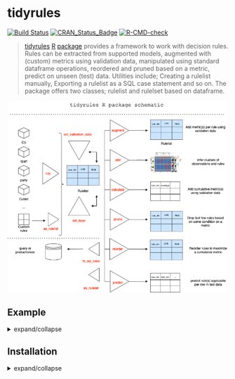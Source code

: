 
<!-- README.md is generated from README.Rmd. Please edit that file -->

# tidyrules

<!-- badges: start -->

[![Build
Status](https://travis-ci.org/talegari/tidyrules.svg?branch=master)](https://travis-ci.org/talegari/tidyrules)
[![CRAN_Status_Badge](https://www.r-pkg.org/badges/version/tidyrules)](https://cran.r-project.org/package=tidyrules)
[![R-CMD-check](https://github.com/talegari/tidyrules/actions/workflows/R-CMD-check.yaml/badge.svg)](https://github.com/talegari/tidyrules/actions/workflows/R-CMD-check.yaml)
<!-- badges: end -->

> [tidyrules](https://cran.r-project.org/package=tidyrules)
> [R](https://www.r-project.org/) [package](https://cran.r-project.org/)
> provides a framework to work with decision rules. Rules can be
> extracted from supported models, augmented with (custom) metrics using
> validation data, manipulated using standard dataframe operations,
> reordered and pruned based on a metric, predict on unseen (test) data.
> Utilities include; Creating a rulelist manually, Exporting a rulelist
> as a SQL case statement and so on. The package offers two classes;
> rulelist and rulelset based on dataframe.

![](man/figures/tidyrules_schematic.png)

## Example

<details>
<summary>
expand/collapse
</summary>

``` r
library(tidyrules)
```

``` r
model_c5 = C50::C5.0(Species ~ ., data = iris, rules = TRUE)
pander::pandoc.table(tidy(model_c5), split.tables = 120)
#> 
#> ----------------------------------------------------------------------------------------------
#>  rule_nbr   trial_nbr              LHS                  RHS       support   confidence   lift 
#> ---------- ----------- ---------------------------- ------------ --------- ------------ ------
#>     1           1        ( Petal.Length <= 1.9 )       setosa       50        0.9808     2.9  
#> 
#>     2           1       ( Petal.Length > 1.9 ) & (   versicolor     48         0.96      2.9  
#>                         Petal.Length <= 4.9 ) & (                                             
#>                            Petal.Width <= 1.7 )                                               
#> 
#>     3           1         ( Petal.Width > 1.7 )      virginica      46        0.9583     2.9  
#> 
#>     4           1         ( Petal.Length > 4.9 )     virginica      46        0.9375     2.8  
#> ----------------------------------------------------------------------------------------------
```

</details>

## Installation

<details>
<summary>
expand/collapse
</summary>

You can install the released version of tidyrules from
[CRAN](https://CRAN.R-project.org) with:

``` r
install.packages("tidyrules")
```

And the development version from [GitHub](https://github.com/) with:

``` r
# install.packages("devtools")
devtools::install_github("talegari/tidyrules")
```

</details>
